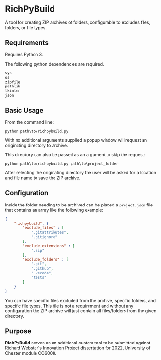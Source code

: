 # RichPyBuild

A tool for creating ZIP archives of folders, configurable to excludes files, folders, or file types.

## Requirements

Requires Python 3.

The following python dependencies are required.

```python
sys
os
zipfile
pathlib
tkinter
json
```

## Basic Usage

From the command line:
```console
python path\to\richpybuild.py
```

With no additional arguments supplied a popup window will request an originating directory to archive.

This directory can also be passed as an argument to skip the request:

```console
python path\to\richpybuild.py path\to\project_folder
```

After selecting the originating directory the user will be asked for a location and file name to save the ZIP archive.

## Configuration

Inside the folder needing to be archived can be placed a  `project.json` file that contains an array like the following example:

```json
{
    "richpybuild": {
        "exclude_files" : [
            ".gitattributes",
            ".gitignore"
        ],
        "exclude_extensions" : [
            ".zip"
        ],
        "exclude_folders" : [
            ".git",
            ".github",
            ".vscode",
            "tests"
        ]
    }
}
```

You can have specific files excluded from the archive, specific folders, and specific file types. This file is not a requirement and without any configuration the ZIP archive will just contain all files/folders from the given directory.

## Purpose
**RichPyBuild** serves as an additional custom tool to be submitted against Richard Webster's Innovation Project dissertation for 2022, University of Chester module CO6008.
